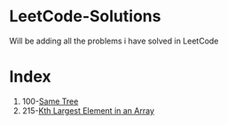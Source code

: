 # LeetCode-Solutions
Will be adding all the problems i have solved in LeetCode

# Index
1. 100-[Same Tree](https://github.com/ahinshapiro/LeetCode-Solutions/blob/main/SameTree.java)
2. 215-[Kth Largest Element in an Array](https://github.com/ahinshapiro/LeetCode-Solutions/blob/main/Kth%20Largest%20Element%20in%20an%20Array.java)
